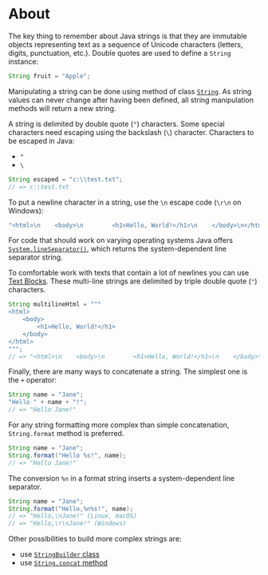 # About

The key thing to remember about Java strings is that they are immutable objects representing text as a sequence of Unicode characters (letters, digits, punctuation, etc.).
Double quotes are used to define a `String` instance:

```java
String fruit = "Apple";
```

Manipulating a string can be done using method of class [`String`][string-class].
As string values can never change after having been defined, all string manipulation methods will return a new string.

A string is delimited by double quote (`"`) characters.
Some special characters need escaping using the backslash (`\`) character.
Characters to be escaped in Java:

- `"`
- `\`

```java
String escaped = "c:\\test.txt";
// => c:\test.txt
```

To put a newline character in a string, use the `\n` escape code (`\r\n` on Windows):

```java
"<html>\n    <body>\n        <h1>Hello, World!</h1>\n    </body>\n</html>\n"
```

For code that should work on varying operating systems Java offers [`System.lineSeparator()`][system-line-separator], which returns the system-dependent line separator string.

To comfortable work with texts that contain a lot of newlines you can use [Text Blocks][text-blocks].
These multi-line strings are delimited by triple double quote (`"`) characters.

```java
String multilineHtml = """
<html>
    <body>
        <h1>Hello, World!</h1>
    </body>
</html>
""";
// => "<html>\n    <body>\n        <h1>Hello, World!</h1>\n    </body>\n</html>\n"
```

Finally, there are many ways to concatenate a string.
The simplest one is the `+` operator:

```java
String name = "Jane";
"Hello " + name + "!";
// => "Hello Jane!"
```

For any string formatting more complex than simple concatenation, `String.format` method is preferred.

```java
String name = "Jane";
String.format("Hello %s!", name);
// => "Hello Jane!"
```

The conversion `%n` in a format string inserts a system-dependent line separator.

```java
String name = "Jane";
String.format("Hello,%n%s!", name);
// => "Hello,\nJane!" (Linux, macOS)
// => "Hello,\r\nJane!" (Windows)
```

Other possibilities to build more complex strings are:

- use [`StringBuilder` class][string-builder]
- use [`String.concat` method][string-concat]

[string-class]: https://docs.oracle.com/en/java/javase/11/docs/api/java.base/java/lang/String.html
[text-blocks]: https://openjdk.org/projects/amber/guides/text-blocks-guide
[string-builder]: https://docs.oracle.com/javase/tutorial/java/data/buffers.html
[string-concat]: https://docs.oracle.com/javase/8/docs/api/java/lang/String.html#concat-java.lang.String-
[system-line-separator]: https://docs.oracle.com/en/java/javase/21/docs/api/java.base/java/lang/System.html#lineSeparator()
